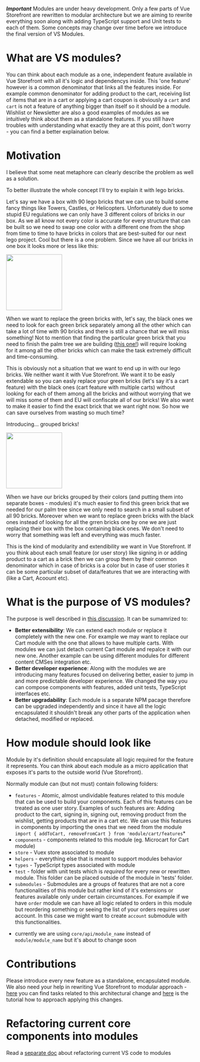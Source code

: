 ***Important*** Modules are under heavy development. Only a few parts of Vue Storefront are rewritten to modular architecture but we are aiming to rewrite everything soon along with adding TypeScript support and Unit tests to each of them. Some concepts may change over time before we introduce the final version of VS Modules.

# What are VS modules?

You can think about each module as a one, independent feature available in Vue Storefront with all it's logic and dependencys inside. This 'one feature' however is a common denominator that links all the features inside. For example common denominator for adding product to the cart, receiving list of items that are in a cart or applying a cart coupon is obviously a `cart` and `cart` is not a feature of anything bigger than itself so it should be a module. Wishlist or Newsletter are also a good examples of modules as we intuitively think about them as a standalone features. If you still have troubles with understanding what exactly they are at this point, don't worry - you can find a better explaination below. 

# Motivation

I believe that some neat metaphore can clearly describe the problem as well as a solution.

To better illustrate the whole concept I'll try to explain it with lego bricks. 

Let's say we have a box with 90 lego bricks that we can use to build some fancy things like Towers, Castles, or Helicopters. Unfortunately due to some stupid EU regulations we can only have 3 different colors of bricks in our box. As we all know not every color is accurate for every structure that can be built  so we need to swap one color with a different one from the shop from time to time to have bricks in colors that are best-suited for our next lego project. Cool but there is a one problem. Since we have all our bricks in one box it looks more or less like this:

<img src="http://www.robomiku.ee/wp-content/uploads/2016/10/9027.png" style="width: 150px;" />

When we want to replace the green bricks with, let's say, the black ones we need to look for each green brick separately among all the other which can take a lot of time with 90 bricks and there is still a chance that we will miss something! Not to mention that finding the particular green brick that you need to finish the palm tree we are building ([this one!](https://www.thedailybrick.co.uk/media/catalog/product/cache/1/image/700x700/9df78eab33525d08d6e5fb8d27136e95/l/e/lego_small_palm_leaf_8_x_3__6148__lego-green-small-palm-leaf-8-x-3-6148-30-257873-61.jpg)) will require looking for it among all the other bricks which can make the task extremely difficult and time-consuming.

This is obviously not a situation that we want to end up in with our lego bricks. We neither want it with Vue Storefront. We want it to be easly extendable so you can easly replace your green bricks (let's say it's a cart feature) with the black ones (cart feature with multiple carts) without looking for each of them among all the bricks and without worrying that we will miss some of them and EU will confiscate all of our bricks! We also want to make it easier to find the exact brick that we want right now. So how we can save ourselves from wasting so much time?

Introducing... <drums> grouped bricks!
  
<img src="https://sh-s7-live-s.legocdn.com/is/image/LEGO/6177?$PDPDefault$" style="width: 150px;" />
  
When we have our bricks grouped by their colors (and putting them into separate boxes - modules) it's much easier to find this green brick that we needed for our palm tree since we only need to search in a small subset of all 90 bricks. Moreover when we want to replace green bricks with the black ones instead of looking for all the grren bricks one by one we are just replacing their box with the box containing black ones. We don't need to worry that something was left and everything was much faster.

This is the kind of modularity and extendibility we want in Vue Storefront. If you think about each small feature (or user story) like signing in or adding product to a cart as a brick then we can group them by their common denominator which in case of bricks is a color but in case of user stories it can be some particular subset of data/features that we are interacting with (like a Cart, Acoount etc).

# What is the purpose of VS modules?

The purpose is well described in [this discussion](https://github.com/DivanteLtd/vue-storefront/issues/1213). It can be sumamrized to:
- **Better extensibility**: We can extend each module or replace it completely with the new one. For example we may want to replace our Cart module with the one that allows to have multiple carts. With modules we can just detach current Cart module and repalce it with our new one. Another example can be using different modules for different content CMSes integration etc. 
- **Better developer experience**: Along with the modules we are introducing many features focused on delivering better, easier to jump in and more predictable developer experience. We changed the way you can compose components with features, added unit tests, TypeScript interfaces etc.
- **Better upgradability**: Each module is a separate NPM pacage therefore can be upgraded independently and since it have all the logic encapsulated it shouldn't break any other parts of the application when detached, modified or replaced.

# How module should look like

Module by it's definition should encapsulate all logic required for the feature it represents. You can think about each module as a micro application that exposes it's parts to the outside world (Vue Storefront).

Normally module can (but not must) contain following folders:

- `features` - Atomic, almost undividable features related to this module that can be used to build your components. Each of this features can be treated as one user story. Examples of such features are: Adding product to the cart, signing in, signing out, removing product from the wishlist, getting products that are in a cart etc. We can use this features in components by importing the ones that we need from the module `import { addToCart, removeFromCart } from 'module/cart/features`*
- `components` - components related to this module (eg. Microcart for Cart module)
- `store` - Vuex store associated to module
- `helpers` - everything else that is meant to support modules behavior
- `types` - TypeScript types associated with module
- `test` - folder with unit tests which is *required* for every new or rewritten module. This folder can be placed outside of the module in 'tests' folder.
- `submodules` - Submodules are a groups of features that are not a core functionalities of this module but rather kind of it's extensions or features available only under certain circumstances. For example if we have `order` module we can have all logic related to orders in this module but reordering something or seeing the list of your orders requires user account. In this case we might want to create `account` submodule with this functionalities.

* currently we are using `core/api/module_name` instead of `module/module_name` but it's about to change soon

# Contributions

Please introduce every new feature as a standalone, encapsulated module. We also need your help in rewriting Vue Storefront to modular approach - [here](https://github.com/DivanteLtd/vue-storefront/issues?q=is%3Aissue+is%3Aopen+label%3A%22API+Module%22) you can find tasks related to this architectural change and [here](https://github.com/DivanteLtd/vue-storefront/blob/master/doc/api-modules/refactoring-to-modules.md) is the tutorial how to approach applying this changes.

# Refactoring current core components into modules

Read a [separate doc](https://github.com/DivanteLtd/vue-storefront/blob/master/doc/api-modules/refactoring-to-modules.md) about refactoring current VS code to modules


